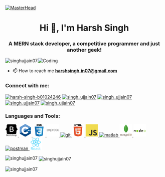 [![MasterHead](https://user-images.githubusercontent.com/74038190/240304586-d48893bd-0757-481c-8d7e-ba3e163feae7.png?e=1675425600&v=beta&t=q5S0E-n5z-gDvzZPdOvK7oorksu-JESWk3DdbbvU2ss)](https://codegrills.in)
<h1 align="center">Hi 👋, I'm Harsh Singh</h1>
<h3 align="center">A MERN stack developer, a competitive programmer and just another geek!</h3>
<img align="right" alt="Coding" width="400" src="https://images3.alphacoders.com/954/954925.png">

<p align="left"> <img src="https://komarev.com/ghpvc/?username=singhujjain07&label=Profile%20views&color=0e75b6&style=flat" alt="singhujjain07" /> </p>

- 📫 How to reach me **harshsingh.in07@gmail.com**

<h3 align="left">Connect with me:</h3>
<p align="left">
<a href="https://linkedin.com/in/harsh-singh-b01024246" target="blank"><img align="center" src="https://raw.githubusercontent.com/rahuldkjain/github-profile-readme-generator/master/src/images/icons/Social/linked-in-alt.svg" alt="harsh-singh-b01024246" height="30" width="40" /></a>
<a href="https://www.codechef.com/users/singh_ujjain07" target="blank"><img align="center" src="https://cdn.jsdelivr.net/npm/simple-icons@3.1.0/icons/codechef.svg" alt="singh_ujjain07" height="30" width="40" /></a>
<a href="https://codeforces.com/profile/singh_ujjain07" target="blank"><img align="center" src="https://raw.githubusercontent.com/rahuldkjain/github-profile-readme-generator/master/src/images/icons/Social/codeforces.svg" alt="singh_ujjain07" height="30" width="40" /></a>
<a href="https://www.leetcode.com/singh_ujjain07" target="blank"><img align="center" src="https://raw.githubusercontent.com/rahuldkjain/github-profile-readme-generator/master/src/images/icons/Social/leet-code.svg" alt="singh_ujjain07" height="30" width="40" /></a>
<a href="https://auth.geeksforgeeks.org/user/singh_ujjain07" target="blank"><img align="center" src="https://raw.githubusercontent.com/rahuldkjain/github-profile-readme-generator/master/src/images/icons/Social/geeks-for-geeks.svg" alt="singh_ujjain07" height="30" width="40" /></a>
</p>

<h3 align="left">Languages and Tools:</h3>
<p align="left"> <a href="https://getbootstrap.com" target="_blank" rel="noreferrer"> <img src="https://raw.githubusercontent.com/devicons/devicon/master/icons/bootstrap/bootstrap-plain-wordmark.svg" alt="bootstrap" width="40" height="40"/> </a> <a href="https://www.w3schools.com/cpp/" target="_blank" rel="noreferrer"> <img src="https://raw.githubusercontent.com/devicons/devicon/master/icons/cplusplus/cplusplus-original.svg" alt="cplusplus" width="40" height="40"/> </a> <a href="https://www.w3schools.com/css/" target="_blank" rel="noreferrer"> <img src="https://raw.githubusercontent.com/devicons/devicon/master/icons/css3/css3-original-wordmark.svg" alt="css3" width="40" height="40"/> </a> <a href="https://expressjs.com" target="_blank" rel="noreferrer"> <img src="https://raw.githubusercontent.com/devicons/devicon/master/icons/express/express-original-wordmark.svg" alt="express" width="40" height="40"/> </a> <a href="https://git-scm.com/" target="_blank" rel="noreferrer"> <img src="https://www.vectorlogo.zone/logos/git-scm/git-scm-icon.svg" alt="git" width="40" height="40"/> </a> <a href="https://www.w3.org/html/" target="_blank" rel="noreferrer"> <img src="https://raw.githubusercontent.com/devicons/devicon/master/icons/html5/html5-original-wordmark.svg" alt="html5" width="40" height="40"/> </a> <a href="https://developer.mozilla.org/en-US/docs/Web/JavaScript" target="_blank" rel="noreferrer"> <img src="https://raw.githubusercontent.com/devicons/devicon/master/icons/javascript/javascript-original.svg" alt="javascript" width="40" height="40"/> </a> <a href="https://www.mathworks.com/" target="_blank" rel="noreferrer"> <img src="https://upload.wikimedia.org/wikipedia/commons/2/21/Matlab_Logo.png" alt="matlab" width="40" height="40"/> </a> <a href="https://www.mongodb.com/" target="_blank" rel="noreferrer"> <img src="https://raw.githubusercontent.com/devicons/devicon/master/icons/mongodb/mongodb-original-wordmark.svg" alt="mongodb" width="40" height="40"/> </a> <a href="https://nodejs.org" target="_blank" rel="noreferrer"> <img src="https://raw.githubusercontent.com/devicons/devicon/master/icons/nodejs/nodejs-original-wordmark.svg" alt="nodejs" width="40" height="40"/> </a> <a href="https://postman.com" target="_blank" rel="noreferrer"> <img src="https://www.vectorlogo.zone/logos/getpostman/getpostman-icon.svg" alt="postman" width="40" height="40"/> </a> <a href="https://reactjs.org/" target="_blank" rel="noreferrer"> <img src="https://raw.githubusercontent.com/devicons/devicon/master/icons/react/react-original-wordmark.svg" alt="react" width="40" height="40"/> </a> </p>

<p><img align="left" src="https://github-readme-stats.vercel.app/api/top-langs?username=singhujjain07&show_icons=true&locale=en&layout=compact" alt="singhujjain07" /></p>

<p>&nbsp;<img align="center" src="https://github-readme-stats.vercel.app/api?username=singhujjain07&show_icons=true&locale=en" alt="singhujjain07" /></p>

<p><img align="center" src="https://github-readme-streak-stats.herokuapp.com/?user=singhujjain07&" alt="singhujjain07" /></p>
